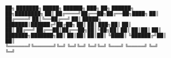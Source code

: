 
██╗     ███████╗ █████╗ ██████╗ ███╗   ██╗     ██████╗ ██╗████████╗
██║     ██╔════╝██╔══██╗██╔══██╗████╗  ██║    ██╔════╝ ██║╚══██╔══╝
██║     █████╗  ███████║██████╔╝██╔██╗ ██║    ██║  ███╗██║   ██║   
██║     ██╔══╝  ██╔══██║██╔══██╗██║╚██╗██║    ██║   ██║██║   ██║   
███████╗███████╗██║  ██║██║  ██║██║ ╚████║    ╚██████╔╝██║   ██║   
╚══════╝╚══════╝╚═╝  ╚═╝╚═╝  ╚═╝╚═╝  ╚═══╝     ╚═════╝ ╚═╝   ╚═╝   
                                                                   


